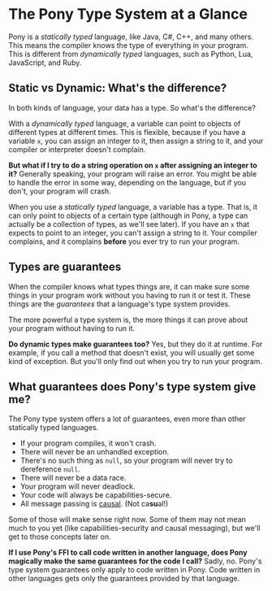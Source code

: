 # The Pony Type System at a Glance

Pony is a _statically typed_ language, like Java, C#, C++, and many others. 
This means the compiler knows the type of everything in your program. This is 
different from _dynamically typed_ languages, such as Python, Lua, JavaScript, 
and Ruby.

## Static vs Dynamic: What's the difference?

In both kinds of language, your data has a type. So what's the difference?

With a _dynamically typed_ language, a variable can point to objects of 
different types at different times. This is flexible, because if you have a 
variable `x`, you can assign an integer to it, then assign a string to it, and 
your compiler or interpreter doesn't complain.

__But what if I try to do a string operation on `x` after assigning an integer 
to it?__ Generally speaking, your program will raise an error. You might be 
able to handle the error in some way, depending on the language, but if you 
don't, your program will crash.

When you use a _statically typed_ language, a variable has a type. That is, it 
can only point to objects of a certain type (although in Pony, a type can 
actually be a collection of types, as we'll see later). If you have an `x` 
that expects to point to an integer, you can't assign a string to it. Your 
compiler complains, and it complains __before__ you ever try to run your 
program.

## Types are guarantees

When the compiler knows what types things are, it can make sure some things in 
your program work without you having to run it or test it. These things are 
the _guarantees_ that a language's type system provides.

The more powerful a type system is, the more things it can prove about your 
program without having to run it.

__Do dynamic types make guarantees too?__ Yes, but they do it at runtime. For 
example, if you call a method that doesn't exist, you will usually get some 
kind of exception. But you'll only find out when you try to run your program.

## What guarantees does Pony's type system give me?

The Pony type system offers a lot of guarantees, even more than other 
statically typed languages.

* If your program compiles, it won't crash.
* There will never be an unhandled exception.
* There's no such thing as `null`, so your program will never try to 
dereference `null`.
* There will never be a data race.
* Your program will never deadlock.
* Your code will always be capabilities-secure.
* All message passing is 
[causal](https://www.google.com/search?q=causal+definition). (Not ca**su**al!)

Some of those will make sense right now. Some of them may not mean much to you 
yet (like capabilities-security and causal messaging), but we'll get to those 
concepts later on.

__If I use Pony's FFI to call code written in another language, does Pony 
magically make the same guarantees for the code I call?__ Sadly, no. Pony's 
type system guarantees only apply to code written in Pony. Code written in 
other languages gets only the guarantees provided by that language.
